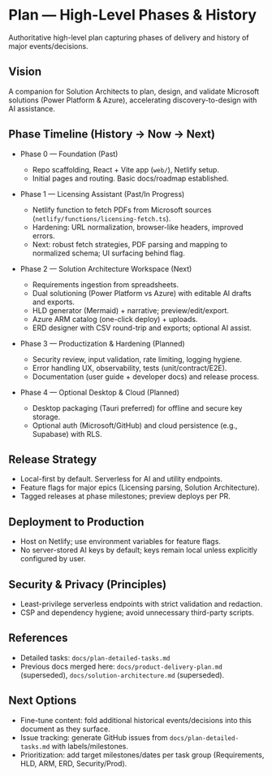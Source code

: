 # Plan — High-Level Phases & History

Authoritative high-level plan capturing phases of delivery and history of major events/decisions.

## Vision
A companion for Solution Architects to plan, design, and validate Microsoft solutions (Power Platform & Azure), accelerating discovery-to-design with AI assistance.

## Phase Timeline (History → Now → Next)

- Phase 0 — Foundation (Past)
  - Repo scaffolding, React + Vite app (`web/`), Netlify setup.
  - Initial pages and routing. Basic docs/roadmap established.

- Phase 1 — Licensing Assistant (Past/In Progress)
  - Netlify function to fetch PDFs from Microsoft sources (`netlify/functions/licensing-fetch.ts`).
  - Hardening: URL normalization, browser-like headers, improved errors.
  - Next: robust fetch strategies, PDF parsing and mapping to normalized schema; UI surfacing behind flag.

- Phase 2 — Solution Architecture Workspace (Next)
  - Requirements ingestion from spreadsheets.
  - Dual solutioning (Power Platform vs Azure) with editable AI drafts and exports.
  - HLD generator (Mermaid) + narrative; preview/edit/export.
  - Azure ARM catalog (one-click deploy) + uploads.
  - ERD designer with CSV round-trip and exports; optional AI assist.

- Phase 3 — Productization & Hardening (Planned)
  - Security review, input validation, rate limiting, logging hygiene.
  - Error handling UX, observability, tests (unit/contract/E2E).
  - Documentation (user guide + developer docs) and release process.

- Phase 4 — Optional Desktop & Cloud (Planned)
  - Desktop packaging (Tauri preferred) for offline and secure key storage.
  - Optional auth (Microsoft/GitHub) and cloud persistence (e.g., Supabase) with RLS.

## Release Strategy
- Local-first by default. Serverless for AI and utility endpoints.
- Feature flags for major epics (Licensing parsing, Solution Architecture).
- Tagged releases at phase milestones; preview deploys per PR.

## Deployment to Production
- Host on Netlify; use environment variables for feature flags.
- No server-stored AI keys by default; keys remain local unless explicitly configured by user.

## Security & Privacy (Principles)
- Least-privilege serverless endpoints with strict validation and redaction.
- CSP and dependency hygiene; avoid unnecessary third-party scripts.

## References
- Detailed tasks: `docs/plan-detailed-tasks.md`
- Previous docs merged here: `docs/product-delivery-plan.md` (superseded), `docs/solution-architecture.md` (superseded).

## Next Options

- Fine-tune content: fold additional historical events/decisions into this document as they surface.
- Issue tracking: generate GitHub issues from `docs/plan-detailed-tasks.md` with labels/milestones.
- Prioritization: add target milestones/dates per task group (Requirements, HLD, ARM, ERD, Security/Prod).
